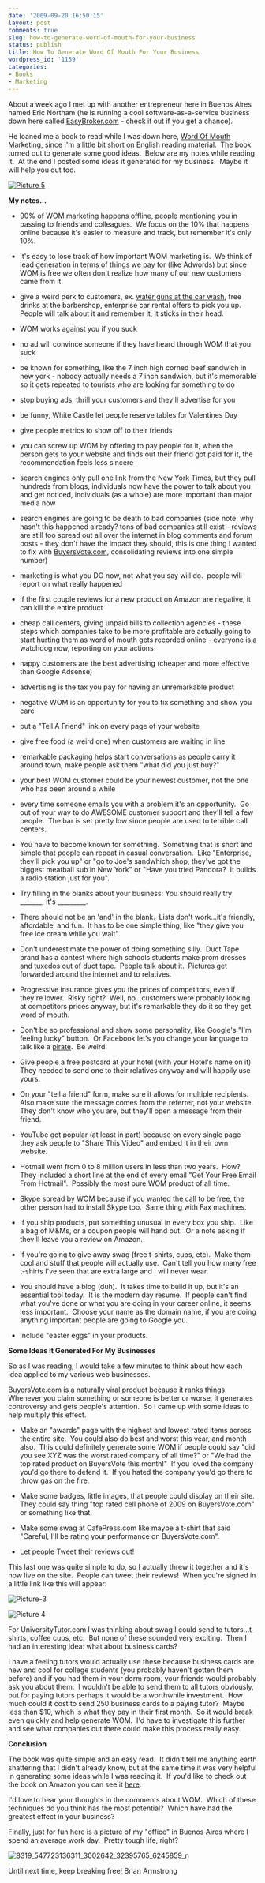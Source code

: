 ```yaml
---
date: '2009-09-20 16:50:15'
layout: post
comments: true
slug: how-to-generate-word-of-mouth-for-your-business
status: publish
title: How To Generate Word Of Mouth For Your Business
wordpress_id: '1159'
categories:
- Books
- Marketing
---
```


About a week ago I met up with another entrepreneur here in Buenos Aires named Eric Northam (he is running a cool software-as-a-service business down here called [EasyBroker.com](http://EasyBroker.com) - check it out if you get a chance).

He loaned me a book to read while I was down here, [Word Of Mouth Marketing](http://www.amazon.com/gp/product/1427798613?ie=UTF8&tag=httpwwwstartb-20&linkCode=as2&camp=1789&creative=390957&creativeASIN=1427798613), since I'm a little bit short on English reading material.  The book turned out to generate some good ideas.  Below are my notes while reading it.  At the end I posted some ideas it generated for my business.  Maybe it will help you out too.

[![Picture 5](http://s3.amazonaws.com/oldbloguploads/2009/09/Picture-5.png)](http://www.amazon.com/gp/product/1427798613?ie=UTF8&tag=httpwwwstartb-20&linkCode=as2&camp=1789&creative=390957&creativeASIN=1427798613)

**My notes...**

* 90% of WOM marketing happens offline, people mentioning you in passing to friends and colleagues.  We focus on the 10% that happens online because it's easier to measure and track, but remember it's only 10%.

* It's easy to lose track of how important WOM marketing is.  We think of lead generation in terms of things we pay for (like Adwords) but since WOM is free we often don't realize how many of our new customers came from it.

* give a weird perk to customers, ex. [water guns at the car wash](http://brianarmstrong.org/posts/the-most-awesome-car-wash-of-all-time/), free drinks at the barbershop, enterprise car rental offers to pick you up.  People will talk about it and remember it, it sticks in their head.

* WOM works against you if you suck

* no ad will convince someone if they have heard through WOM that you suck

* be known for something, like the 7 inch high corned beef sandwich in new york - nobody actually needs a 7 inch sandwich, but it's memorable so it gets repeated to tourists who are looking for something to do

* stop buying ads, thrill your customers and they'll advertise for you

* be funny, White Castle let people reserve tables for Valentines Day

* give people metrics to show off to their friends

* you can screw up WOM by offering to pay people for it, when the person gets to your website and finds out their friend got paid for it, the recommendation feels less sincere

* search engines only pull one link from the New York Times, but they pull hundreds from blogs, individuals now have the power to talk about you and get noticed, individuals (as a whole) are more important than major media now

* search engines are going to be death to bad companies (side note: why hasn't this happened already? tons of bad companies still exist - reviews are still too spread out all over the internet in blog comments and forum posts - they don't have the impact they should, this is one thing I wanted to fix with [BuyersVote.com](http://buyersvote.com), consolidating reviews into one simple number)

* marketing is what you DO now, not what you say will do.  people will report on what really happened

* if the first couple reviews for a new product on Amazon are negative, it can kill the entire product

* cheap call centers, giving unpaid bills to collection agencies - these steps which companies take to be more profitable are actually going to start hurting them as word of mouth gets recorded online - everyone is a watchdog now, reporting on your actions

* happy customers are the best advertising (cheaper and more effective than Google Adsense)

* advertising is the tax you pay for having an unremarkable product

* negative WOM is an opportunity for you to fix something and show you care

* put a "Tell A Friend" link on every page of your website

* give free food (a weird one) when customers are waiting in line

* remarkable packaging helps start conversations as people carry it around town, make people ask them "what did you just buy?"

* your best WOM customer could be your newest customer, not the one who has been around a while

* every time someone emails you with a problem it's an opportunity.  Go out of your way to do AWESOME customer support and they'll tell a few people.  The bar is set pretty low since people are used to terrible call centers.

* You have to become known for something.  Something that is short and simple that people can repeat in casual conversation.  Like "Enterprise, they'll pick you up" or "go to Joe's sandwhich shop, they've got the biggest meatball sub in New York" or "Have you tried Pandora?  It builds a radio station just for you".

* Try filling in the blanks about your business: You should really try _______, it's _________.

* There should not be an 'and' in the blank.  Lists don't work...it's friendly, affordable, and fun.  It has to be one simple thing, like "they give you free ice cream while you wait".

* Don't underestimate the power of doing something silly.  Duct Tape brand has a contest where high schools students make prom dresses and tuxedos out of duct tape.  People talk about it.  Pictures get forwarded around the internet and to relatives.

* Progressive insurance gives you the prices of competitors, even if they're lower.  Risky right?  Well, no...customers were probably looking at competitors prices anyway, but it's remarkable they do it so they get word of mouth.

* Don't be so professional and show some personality, like Google's "I'm feeling lucky" button.  Or Facebook let's you change your language to talk like a [pirate](http://www.techcrunch.com/2009/09/19/once-again-facebook-owns-talk-like-a-pirate-day-on-the-web/).  Be weird.

* Give people a free postcard at your hotel (with your Hotel's name on it).  They needed to send one to their relatives anyway and will happily use yours.

* On your "tell a friend" form, make sure it allows for multiple recipients.  Also make sure the message comes from the referrer, not your website.  They don't know who you are, but they'll open a message from their friend.

* YouTube got popular (at least in part) because on every single page they ask people to "Share This Video" and embed it in their own website.

* Hotmail went from 0 to 8 million users in less than two years.  How?  They included a short line at the end of every email "Get Your Free Email From Hotmail".  Possibly the most pure WOM product of all time.

* Skype spread by WOM because if you wanted the call to be free, the other person had to install Skype too.  Same thing with Fax machines.

* If you ship products, put something unusual in every box you ship.  Like a bag of M&Ms, or a coupon people will hand out.  Or a note asking if they'll leave you a review on Amazon.

* If you're going to give away swag (free t-shirts, cups, etc).  Make them cool and stuff that people will actually use.  Can't tell you how many free t-shirts I've seen that are extra large and I will never wear.

* You should have a blog (duh).  It takes time to build it up, but it's an essential tool today.  It is the modern day resume.  If people can't find what you've done or what you are doing in your career online, it seems less important.  Choose your name as the domain name, if you are doing anything important people are going to Google you.

* Include "easter eggs" in your products.

**Some Ideas It Generated For My Businesses**

So as I was reading, I would take a few minutes to think about how each idea applied to my various web businesses.

BuyersVote.com is a naturally viral product because it ranks things.  Whenever you claim something or someone is better or worse, it generates controversy and gets people's attention.  So I came up with some ideas to help multiply this effect.



	
  * Make an "awards" page with the highest and lowest rated items across the entire site.  You could also do best and worst this year, and month also.  This could definitely generate some WOM if people could say "did you see XYZ was the worst rated company of all time?" or "We had the top rated product on BuyersVote this month!"  If you loved the company you'd go there to defend it.  If you hated the company you'd go there to throw gas on the fire.

	
  * Make some badges, little images, that people could display on their site.  They could say thing "top rated cell phone of 2009 on BuyersVote.com" or something like that.

	
  * Make some swag at CafePress.com like maybe a t-shirt that said "Careful, I'll be rating your performance on BuyersVote.com".

	
  * Let people Tweet their reviews out!


This last one was quite simple to do, so I actually threw it together and it's now live on the site.  People can tweet their reviews!  When you're signed in a little link like this will appear:

![Picture-3](http://s3.amazonaws.com/oldbloguploads/2009/09/Picture-31.png)

![Picture 4](http://s3.amazonaws.com/oldbloguploads/2009/09/Picture-4.png)

For UniversityTutor.com I was thinking about swag I could send to tutors...t-shirts, coffee cups, etc.  But none of these sounded very exciting.  Then I had an interesting idea: what about business cards?

I have a feeling tutors would actually use these because business cards are new and cool for college students (you probably haven't gotten them before) and if you had them in your dorm room, your friends would probably ask you about them.  I wouldn't be able to send them to all tutors obviously, but for paying tutors perhaps it would be a worthwhile investment.  How much could it cost to send 250 business cards to a paying tutor?  Maybe less than $10, which is what they pay in their first month.  So it would break even quickly and help generate WOM.  I'd have to investigate this further and see what companies out there could make this process really easy.

**Conclusion**

The book was quite simple and an easy read.  It didn't tell me anything earth shattering that I didn't already know, but at the same time it was very helpful in generating some ideas while I was reading it.  If you'd like to check out the book on Amazon you can see it [here](http://www.amazon.com/gp/product/1427798613?ie=UTF8&tag=httpwwwstartb-20&linkCode=as2&camp=1789&creative=390957&creativeASIN=1427798613).

I'd love to hear your thoughts in the comments about WOM.  Which of these techniques do you think has the most potential?  Which have had the greatest effect in your business?

Finally, just for fun here is a picture of my "office" in Buenos Aires where I spend an average work day.  Pretty tough life, right?

![8319_547723136311_3002642_32395765_6245859_n](http://s3.amazonaws.com/oldbloguploads/2009/09/8319_547723136311_3002642_32395765_6245859_n.jpg)

Until next time, keep breaking free!
Brian Armstrong
